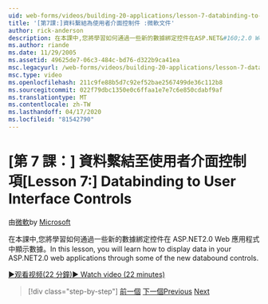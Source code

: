 ```yaml
---
uid: web-forms/videos/building-20-applications/lesson-7-databinding-to-user-interface-controls
title: '[第7課:]資料繫結為使用者介面控制件 :微軟文件'
author: rick-anderson
description: 在本課中,您將學習如何通過一些新的數據綁定控件在ASP.NET&#160;2.0 Web 應用程式中顯示數據。
ms.author: riande
ms.date: 11/29/2005
ms.assetid: 49625de7-06c3-484c-bd76-d322b9ca41ea
msc.legacyurl: /web-forms/videos/building-20-applications/lesson-7-databinding-to-user-interface-controls
msc.type: video
ms.openlocfilehash: 211c9fe88b5d7c92ef52bae2567499de36c112b8
ms.sourcegitcommit: 022f79dbc1350e0c6ffaa1e7e7c6e850cdabf9af
ms.translationtype: MT
ms.contentlocale: zh-TW
ms.lasthandoff: 04/17/2020
ms.locfileid: "81542790"
---
```

# <a name="lesson-7-databinding-to-user-interface-controls"></a><span data-ttu-id="8118a-103">[第 7 課：] 資料繫結至使用者介面控制項</span><span class="sxs-lookup"><span data-stu-id="8118a-103">[Lesson 7:] Databinding to User Interface Controls</span></span>

<span data-ttu-id="8118a-104">由[微軟](https://github.com/microsoft)</span><span class="sxs-lookup"><span data-stu-id="8118a-104">by [Microsoft](https://github.com/microsoft)</span></span>

<span data-ttu-id="8118a-105">在本課中,您將學習如何通過一些新的數據綁定控件在 ASP.NET2.0 Web 應用程式中顯示數據。</span><span class="sxs-lookup"><span data-stu-id="8118a-105">In this lesson, you will learn how to display data in your ASP.NET2.0 web applications through some of the new databound controls.</span></span>

[<span data-ttu-id="8118a-106">&#9654;观看视频(22 分鐘)</span><span class="sxs-lookup"><span data-stu-id="8118a-106">&#9654; Watch video (22 minutes)</span></span>](https://channel9.msdn.com/Blogs/ASP-NET-Site-Videos/lesson-7-databinding-to-user-interface-controls)

> [!div class="step-by-step"]
> <span data-ttu-id="8118a-107">[前一個](lesson-6-working-with-stylesheets-and-master-pages.md)
> [下一個](lesson-8-working-with-the-gridview-and-formview.md)</span><span class="sxs-lookup"><span data-stu-id="8118a-107">[Previous](lesson-6-working-with-stylesheets-and-master-pages.md)
[Next](lesson-8-working-with-the-gridview-and-formview.md)</span></span>
